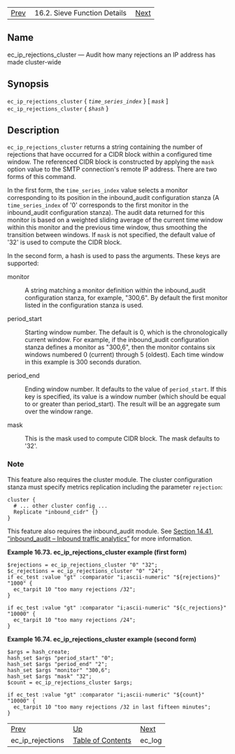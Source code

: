 |     |     |     |
| --- | --- | --- |
| [Prev](sieve.ref.ec_ip_rejections)  | 16.2. Sieve Function Details |  [Next](sieve.ref.ec_log) |

<a name="sieve.ref.ec_ip_rejections_cluster"></a>
## Name

ec_ip_rejections_cluster — Audit how many rejections an IP address has made cluster-wide

## Synopsis

`ec_ip_rejections_cluster` { *`time_series_index`* } [ *`mask`* ]
`ec_ip_rejections_cluster` { *`$hash`* }

<a name="idp30173424"></a>
## Description

`ec_ip_rejections_cluster` returns a string containing the number of rejections that have occurred for a CIDR block within a configured time window. The referenced CIDR block is constructed by applying the `mask` option value to the SMTP connection's remote IP address. There are two forms of this command.

In the first form, the `time_series_index` value selects a monitor corresponding to its position in the inbound_audit configuration stanza (A `time_series_index` of '0' corresponds to the first monitor in the inbound_audit configuration stanza). The audit data returned for this monitor is based on a weighted sliding average of the current time window within this monitor and the previous time window, thus smoothing the transition between windows. If `mask` is not specified, the default value of '32' is used to compute the CIDR block.

In the second form, a hash is used to pass the arguments. These keys are supported:

<dl className="variablelist">

<dt>monitor</dt>

<dd>

A string matching a monitor definition within the inbound_audit configuration stanza, for example, "300,6". By default the first monitor listed in the configuration stanza is used.

</dd>

<dt>period_start</dt>

<dd>

Starting window number. The default is 0, which is the chronologically current window. For example, if the inbound_audit configuration stanza defines a monitor as "300,6", then the monitor contains six windows numbered 0 (current) through 5 (oldest). Each time window in this example is 300 seconds duration.

</dd>

<dt>period_end</dt>

<dd>

Ending window number. It defaults to the value of `period_start`. If this key is specified, its value is a window number (which should be equal to or greater than period_start). The result will be an aggregate sum over the window range.

</dd>

<dt>mask</dt>

<dd>

This is the mask used to compute CIDR block. The mask defaults to '32'.

</dd>

</dl>

### Note

This feature also requires the cluster module. The cluster configuration stanza must specify metrics replication including the parameter `rejection`:

```
cluster {
  # ... other cluster config ...
  Replicate "inbound_cidr" {}
}
```

This feature also requires the inbound_audit module. See [Section 14.41, “inbound_audit – Inbound traffic analytics”](modules.inbound_audit "14.41. inbound_audit – Inbound traffic analytics") for more information.

<a name="example.ec_ip_rejections_cluster"></a>

**Example 16.73. ec_ip_rejections_cluster example (first form)**

```
$rejections = ec_ip_rejections_cluster "0" "32";
$c_rejections = ec_ip_rejections_cluster "0" "24";
if ec_test :value "gt" :comparator "i;ascii-numeric" "${rejections}" "1000" {
  ec_tarpit 10 "too many rejections /32";
}

if ec_test :value "gt" :comparator "i;ascii-numeric" "${c_rejections}" "10000" {
  ec_tarpit 10 "too many rejections /24";
}
```

<a name="example.ec_ip_rejections_cluster.second"></a>

**Example 16.74. ec_ip_rejections_cluster example (second form)**

```
$args = hash_create;
hash_set $args "period_start" "0";
hash_set $args "period_end" "2";
hash_set $args "monitor" "300,6";
hash_set $args "mask" "32";
$count = ec_ip_rejections_cluster $args;

if ec_test :value "gt" :comparator "i;ascii-numeric" "${count}" "10000" {
  ec_tarpit 10 "too many rejections /32 in last fifteen minutes";
}
```


|     |     |     |
| --- | --- | --- |
| [Prev](sieve.ref.ec_ip_rejections)  | [Up](sieve.ref.files) |  [Next](sieve.ref.ec_log) |
| ec_ip_rejections  | [Table of Contents](index) |  ec_log |
